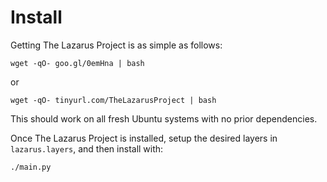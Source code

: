# Install

Getting The Lazarus Project is as simple as follows:

```
wget -qO- goo.gl/0emHna | bash
```

or

```
wget -qO- tinyurl.com/TheLazarusProject | bash
```

This should work on all fresh Ubuntu systems with no prior dependencies.

Once The Lazarus Project is installed, setup the desired layers in `lazarus.layers`, and then install with:

```
./main.py
```
